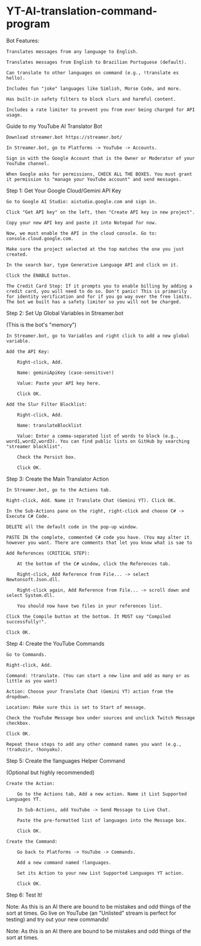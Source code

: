 # YT-AI-translation-command-program
Bot Features:

    Translates messages from any language to English.

    Translates messages from English to Brazilian Portuguese (default).

    Can translate to other languages on command (e.g., !translate es hello).

    Includes fun "joke" languages like Simlish, Morse Code, and more.

    Has built-in safety filters to block slurs and harmful content.

    Includes a rate limiter to prevent you from ever being charged for API usage. 
    
Guide to my YouTube AI Translator Bot

    Download streamer.bot https://streamer.bot/

    In Streamer.bot, go to Platforms -> YouTube -> Accounts.

    Sign in with the Google Account that is the Owner or Moderator of your YouTube channel.

    When Google asks for permissions, CHECK ALL THE BOXES. You must grant it permission to "manage your YouTube account" and send messages.

Step 1: Get Your Google Cloud/Gemini API Key

    Go to Google AI Studio: aistudio.google.com and sign in.

    Click "Get API key" on the left, then "Create API key in new project".

    Copy your new API key and paste it into Notepad for now.

    Now, we must enable the API in the cloud console. Go to: console.cloud.google.com.

    Make sure the project selected at the top matches the one you just created.

    In the search bar, type Generative Language API and click on it.

    Click the ENABLE button.

    The Credit Card Step: If it prompts you to enable billing by adding a credit card, you will need to do so. Don't panic! This is primarily for identity verification and for if you go way over the free limits. The bot we built has a safety limiter so you will not be charged.

Step 2: Set Up Global Variables in Streamer.bot

(This is the bot's "memory")

    In Streamer.bot, go to Variables and right click to add a new global variable.

    Add the API Key:

        Right-click, Add.

        Name: geminiApiKey (case-sensitive!)

        Value: Paste your API key here.

        Click OK.

    Add the Slur Filter Blocklist:

        Right-click, Add.

        Name: translateBlocklist

        Value: Enter a comma-separated list of words to block (e.g., word1,word2,word3). You can find public lists on GitHub by searching "streamer blocklist".

        Check the Persist box.

        Click OK.

Step 3: Create the Main Translator Action

    In Streamer.bot, go to the Actions tab.

    Right-click, Add. Name it Translate Chat (Gemini YT). Click OK.

    In the Sub-Actions pane on the right, right-click and choose C# -> Execute C# Code.

    DELETE all the default code in the pop-up window.

    PASTE IN the complete, commented C# code you have. (You may alter it however you want. There are comments that let you know what is sae to 

    Add References (CRITICAL STEP):

        At the bottom of the C# window, click the References tab.

        Right-click, Add Reference from File... -> select Newtonsoft.Json.dll.

        Right-click again, Add Reference from File... -> scroll down and select System.dll.

        You should now have two files in your references list.

    Click the Compile button at the bottom. It MUST say "Compiled successfully!".

    Click OK.

Step 4: Create the YouTube Commands

    Go to Commands.

    Right-click, Add.

    Command: !translate. (You can start a new line and add as many or as little as you want)

    Action: Choose your Translate Chat (Gemini YT) action from the dropdown.

    Location: Make sure this is set to Start of message.

    Check the YouTube Message box under sources and unclick Twitch Message checkbox.

    Click OK.

    Repeat these steps to add any other command names you want (e.g., !traduzir, !honyaku).

Step 5: Create the !languages Helper Command

(Optional but highly recommended)

    Create the Action:

        Go to the Actions tab, Add a new action. Name it List Supported Languages YT.

        In Sub-Actions, add YouTube -> Send Message to Live Chat.

        Paste the pre-formatted list of languages into the Message box.

        Click OK.

    Create the Command:

        Go back to Platforms -> YouTube -> Commands.

        Add a new command named !languages.

        Set its Action to your new List Supported Languages YT action.

        Click OK.

Step 6: Test It!

Note: As this is an AI there are bound to be mistakes and odd things of the sort at times.
Go live on YouTube (an "Unlisted" stream is perfect for testing) and try out your new commands!

Note: As this is an AI there are bound to be mistakes and odd things of the sort at times.
